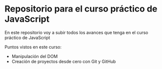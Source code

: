 # Repositorio para el curso práctico de JavaScript
En este repositorio voy a subir todos los avances que tenga en el curso práctico de JavaScript

Puntos vistos en este curso:

* Manipulación del DOM
* Creación de proyectos desde cero con Git y GitHub